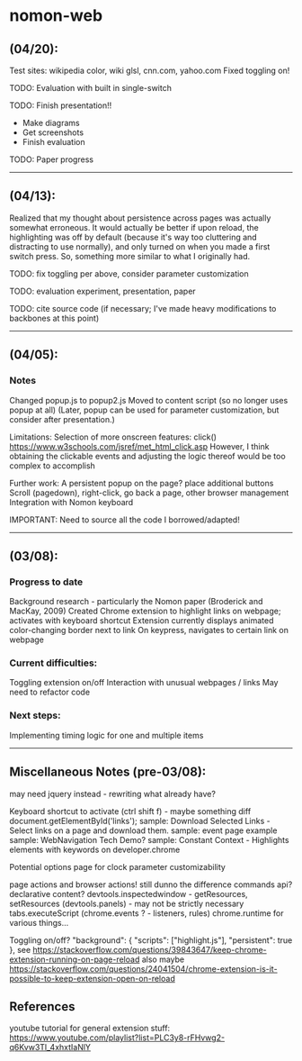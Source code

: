 # nomon-web

## (04/20):
Test sites: wikipedia color, wiki glsl, cnn.com, yahoo.com
Fixed toggling on!

TODO: Evaluation with built in single-switch

TODO: Finish presentation!! 
- Make diagrams
- Get screenshots
- Finish evaluation

TODO: Paper progress

------------------------------------------
## (04/13):
Realized that my thought about persistence across pages was actually somewhat erroneous. 
It would actually be better if upon reload, the highlighting was off by default (because it's way too cluttering and distracting to use normally), and only turned on when you made a first switch press. So, something more similar to what I originally had. 

TODO: fix toggling per above, consider parameter customization

TODO: evaluation experiment, presentation, paper

TODO: cite source code (if necessary; I've made heavy modifications to backbones at this point)

------------------------------------------
## (04/05):

### Notes
Changed popup.js to popup2.js
Moved to content script (so no longer uses popup at all)
(Later, popup can be used for parameter customization, but consider after presentation.)

Limitations:
Selection of more onscreen features: click() https://www.w3schools.com/jsref/met_html_click.asp 
However, I think obtaining the clickable events and adjusting the logic thereof would be too complex to accomplish

Further work: 
A persistent popup on the page? place additional buttons
Scroll (pagedown), right-click, go back a page, other browser management 
Integration with Nomon keyboard

IMPORTANT: Need to source all the code I borrowed/adapted!

------------------------------------------
## (03/08):

### Progress to date
Background research - particularly the Nomon paper (Broderick and MacKay, 2009)
Created Chrome extension to highlight links on webpage; activates with keyboard shortcut
Extension currently displays animated color-changing border next to link
On keypress, navigates to certain link on webpage

### Current difficulties:
Toggling extension on/off
Interaction with unusual webpages / links
May need to refactor code

### Next steps:
Implementing timing logic for one and multiple items

------------------------------------------

## Miscellaneous Notes (pre-03/08):
may need jquery instead - rewriting what already have?

Keyboard shortcut to activate (ctrl shift f) - maybe something diff
document.getElementById('links');
sample: Download Selected Links - Select links on a page and download them.
sample: event page example 
sample: WebNavigation Tech Demo? 
sample: Constant Context - Highlights elements with keywords on developer.chrome

Potential options page for clock parameter customizability

page actions and browser actions! still dunno the difference
commands api?
declarative content? 
devtools.inspectedwindow - getResources, setResources
(devtools.panels) - may not be strictly necessary 
tabs.executeScript
(chrome.events ? - listeners, rules)
chrome.runtime for various things... 

Toggling on/off? 
  "background": {
    "scripts": ["highlight.js"],
    "persistent": true
  },
see https://stackoverflow.com/questions/39843647/keep-chrome-extension-running-on-page-reload
also maybe https://stackoverflow.com/questions/24041504/chrome-extension-is-it-possible-to-keep-extension-open-on-reload

## References
youtube tutorial for general extension stuff: https://www.youtube.com/playlist?list=PLC3y8-rFHvwg2-q6Kvw3Tl_4xhxtIaNlY
